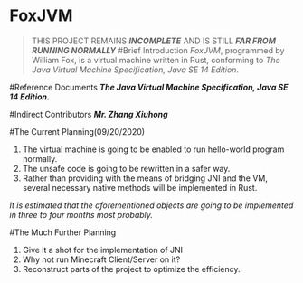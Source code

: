 # FoxJVM
> THIS PROJECT REMAINS ***INCOMPLETE*** AND IS STILL ***FAR FROM RUNNING NORMALLY***
#Brief Introduction
*FoxJVM*, programmed by William Fox, is a virtual machine written in Rust, conforming to *The Java Virtual Machine Specification, Java SE 14 Edition*.

#Reference Documents
***The Java Virtual Machine Specification, Java SE 14 Edition.***

#Indirect Contributors
***Mr. Zhang Xiuhong***

#The Current Planning(09/20/2020)
1. The virtual machine is going to be enabled to run hello-world program normally.
2. The unsafe code is going to be rewritten in a safer way.
3. Rather than providing with the means of bridging JNI and the VM, several necessary native methods will be implemented in Rust.

*It is estimated that the aforementioned objects are going to be implemented in three to four months most probably.*

#The Much Further Planning
1. Give it a shot for the implementation of JNI
2. Why not run Minecraft Client/Server on it?
3. Reconstruct parts of the project to optimize the efficiency.